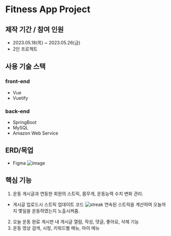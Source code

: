 # Fitness App Project

## 제작 기간 / 참여 인원
- 2023.05.18(목) ~ 2023.05.26(금)
- 2인 프로젝트

## 사용 기술 스택

 ### front-end
 - Vue
 - Vuetify
 
 ### back-end
 - SpringBoot
 - MySQL
 - Amazon Web Service 
 

 
## ERD/목업
- Figma
![image](https://github.com/chachapapa/VueProject_Front/assets/119780428/cd846b5f-3f4f-401c-b514-b61ef3e1896e)


## 핵심 기능
1. 운동 게시글과 연동한 회원의 스트릭, 몸무게, 운동능력 수치 변화 관리.
- 게시글 업로드시 스트릭 업데이트 코드
![streak](https://github.com/chachapapa/VueProject_Front/assets/119780428/52948bb5-d569-46eb-8eb3-337ab4a5a0dc)
연속된 스트릭을 계산하여 오늘까지 몇일을 운동하였는지 노출시켜줌.

2. 오늘 운동 완료 게시판 내 게시글 열람, 작성, 댓글, 좋아요, 삭제 기능
3. 운동 영상 검색, 시청, 키워드별 메뉴, 마이 메뉴

